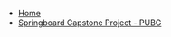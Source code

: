 <!-- docs/_sidebar.md -->

* [Home](/)
* [Springboard Capstone Project - PUBG](/overview_projectI.md)
